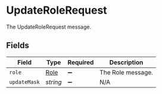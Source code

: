 # UpdateRoleRequest

The UpdateRoleRequest message.


## Fields

| Field                               | Type                                | Required                            | Description                         |
| ----------------------------------- | ----------------------------------- | ----------------------------------- | ----------------------------------- |
| `role`                              | [Role](../../models/shared/role.md) | :heavy_minus_sign:                  | The Role message.                   |
| `updateMask`                        | *string*                            | :heavy_minus_sign:                  | N/A                                 |